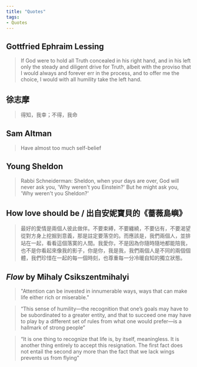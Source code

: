 ```yaml
---
title: "Quotes"
tags:
- Quotes
---
```


## Gottfried Ephraim Lessing
> If God were to hold all Truth concealed in his right hand, and in his left only the steady and diligent drive for Truth, albeit with the proviso that I would always and forever err in the process, and to offer me the choice, I would with all humility take the left hand.

## 徐志摩 
> 得知，我幸；不得，我命

## Sam Altman
> Have almost too much self-belief

## Young Sheldon
> Rabbi Schneiderman: Sheldon, when your days are over, God will never ask you, 'Why weren't you Einstein?' But he might ask you, 'Why weren't you Sheldon?'

## How love should be / 出自安妮寶貝的《薔薇島嶼》
> 最好的愛情是兩個人彼此做伴。不要束縛，不要纏繞，不要佔有，不要渴望從對方身上挖掘到意義，那是註定要落空的。而應該是，我們兩個人，並排站在一起，看看這個落寞的人間。我愛你，不是因為你隨時隨地都能陪我，也不是你看起來像我的影子，你是你，我是我，我們兩個人是不同的兩個個體，我們珍惜在一起的每一個時刻，也尊重每一分冷暖自知的獨立狀態。

## *Flow* by Mihaly Csikszentmihalyi
> "Attention can be invested in innumerable ways, ways that can make life either rich or miserable."

> “This sense of humility—the recognition that one’s goals may have to be subordinated to a greater entity, and that to succeed one may have to play by a different set of rules from what one would prefer—is a hallmark of strong people”

> “It is one thing to recognize that life is, by itself, meaningless. It is another thing entirely to accept this resignation. The first fact does not entail the second any more than the fact that we lack wings prevents us from flying”
